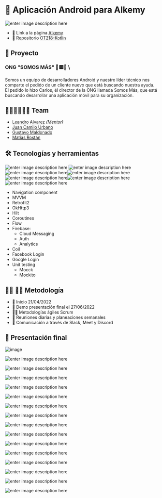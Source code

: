 # 👋 Aplicación Android para Alkemy 

![enter image description here](https://lh3.googleusercontent.com/_SeLiLBUVGtRzyjMUnmhxK__ZK5ffg0qf96zRgccAstdI8FvGeeVquRZsElZoUqCqp5EGMcCpLjK0P15LbP9e4kpUa-xXqxRcl9nSvmvy1A12bG1YAyEicwj4QzIbd-fBEiFUc7HSgRrBWpdPZa4L9vme07kmuXEMJzeQhNmfSqkfVVa6iiR72xF99qZ5Ua1qTFRpg5xDhKExSxf-Pb8xC5b5JsOkbuzfmTA2DhgelpPwdzJAGNF4izIjSIZgu-fSYQYTInB2ewoqThfhY2gdOzheU6sCCvF4D7vmYhGGETN1vHbGMF1M0Bk8dsTC3FdI9W8jT56opbUpr6rJ7LUbbZDS7hsjP8ft57SfMm9UE06YAvGa24ZqQtWFTaQOqd0q-vYJtPjWGF1ufqOaqCxqPIIyuHe-oXUnSTVXcKUifYVasNXXtVDc63nSqmEuWS_720uqz7c0liB6y4z2k_PDUGXM-S8lgUJV9LxkPJnZSAvnNWovcNG6YCmXcEIFubNkZOXTiJp0Wt7pIm2RunO-kCQvq7iY_TI6gHnzluyUkzwzqE_BfvahL8xTG589x_QnklfPpqUMTSTQqnzd_DccmoJotFSAJ-1Vn7gGpSB7Up8_b-eOmSisWieYjq5iygv3sIt5X7mM6jeowHgsxeizq1BpdNxrkgHeHpAjSUTelxV8dJ3Bp4Hn0FQg4iYe96aGCdnnMwdqaDSgm7euq0kZE70h_qCSGrO5skF-WLH2owbrKKlPUJ2kWQCpGhYwOrZCQHdi5vweBXYoc-jnEublSbP0zBprroysBtA=w1557-h508-no?authuser=0)

- 🔗 Link a la página [Alkemy](https://www.alkemy.org/)
- 🔗 Repositorio [OT218-Kotlin](https://github.com/alkemyTech/OT218-Client)

##  💼 Proyecto

### ONG  "SOMOS MÁS" 🔺🟨🔵 \
Somos un equipo de desarrolladores Android y nuestro líder técnico nos comparte el pedido de un cliente nuevo que está buscando nuestra ayuda. El pedido lo hizo Carlos, él director de la ONG llamada Somos Más, que está buscando desarrollar una aplicación móvil para su organización.

## 🙋‍♂️💁‍♀️🧏‍♂️ Team

-   [Leandro Alvarez](https://github.com/LeanAlvarez)  _(Mentor)_
-   [Juan Camilo Urbano](https://github.com/laikaInLove)
-   [Gustavo Maldonado](https://github.com/malgus79)
-   [Matías Rostán](https://github.com/mrostan21)

## 🛠️ Tecnologías y herramientas
![enter image description here](https://i.imgur.com/L9W0ZBQ.png)    ![enter image description here](https://i.imgur.com/eBPlR1F.png)   ![enter image description here](https://lh3.googleusercontent.com/AhKjmTdux9-FrdjHcOkCrav9FUIZBz2-aaIaSvqSdTqdEGt3ri1udN921Iq-oe812twoJnebV4pv_VI4tNUA09ZSKsxaAdkTvpTHREVkLNECtWwJYLnhQT33jkmQ2lfrjYLNTY-9vmNePwGxeVYykfA80N8HjP_VAl_P5bfSe_0DWxc5ipiXy0D2p4ZZwJwTbHUvyB0YARBy0CFJQaKf8zm1WLOT-X6gylnoSmNyQixYtX06PWPO-aoyHMDXXrkQRJu8_jwxnnv7S9y_pSEvdPFAdGeGGK0xowe2VNvGSkAybdB5r3GBL7cBqrqJ18F5WoBYKibT-xWqHYegt2-PtDoXu0GutyFdiWHSP6QWUGWNz8z08GUS1FTuNJJq3C3AbFQIyLA1WuEErf6few0Zk_e6ghO9HOvQkFoZ_B07eCMjx4WkGwys4kx4417rnARNJuJS8MJDlEnZQJLopMnwIXy_o_rwHZ52bLM3uBCpMA5vhmzYT9zr0AuO-O20Mf0ztWszuy2_6P88ruZMfm5UDXR9S4dQW7RiF2lSh3QfeUQfKgQhPY4et9UC2MeGEGe0wnkj75lHMAbWSokiFKnn5oVifO2c1p-pzO9uqkU1eL9pEvsrCQwWgY19MWMTWh6MJ2NebqwXq6rbApOQ8XrYURtcyAEK0wbvnaV1pF_OLw3oPgSoFW7YxVUK2d4Avuke8pggAp5upiMEUAp-ydeQMRtFtzkstvGnzXrH_NQGWsTmpyrceybntkt69ine79tQJESxk50Ku_pIDmGofyKG8jktOIDYZMPZLRCq=w88-h40-no?authuser=0)![enter image description here](https://i.imgur.com/alfqhL7.png)  ![enter image description here](https://i.imgur.com/YNzDZ2K.png)![enter image description here](https://i.imgur.com/nFW94MF.png)![enter image description here](https://i.imgur.com/nPZHfAH.png)

-   Navigation component
-   MVVM
-   Retrofit2
-   OkHttp3
-   Hilt
-   Coroutines
-   Flow
-   Firebase:
    -   Cloud Messaging
    -   Auth
    -   Analytics
-   Coil
-   Facebook Login
-   Google Login
-   Unit testing
    -   Mocck
    -   Mockito
    
   ##  👨‍💻 👨‍🏭 Metodología
-   🌱 Inicio 21/04/2022
-  🌳 Demo presentación final el 27/06/2022
-   🧏‍♂️ Metodologías ágiles Scrum
-   🙋 Reuniones diarias y planeaciones semanales
-   💬 Comunicación a través de Slack, Meet y Discord

## 🚀 Presentación final

![image](https://user-images.githubusercontent.com/101227804/176515293-7389e850-5deb-49dc-81ba-44ef43d93c41.png)

![enter image description here](https://lh3.googleusercontent.com/sFlLkP113Is8pU7CoT-x9MbUplS8xKeakBoz938q9wxzDUcsliykvR_HpNVt3n0CjuZjhEDe3Hl6GB3Ofa0u_mgGsk1HYJWV7jrirS2HQJ_CWNNn7YVFHRnjpxbacL1ImrgfvxFMVWpPMRBElqgRdYRVFOBX-hCrw8s-K6qUWpEefHjvRTjQ4bbu7bWU8UmKeLL76qnTkug1KCxiqKflDeiJYWHRsgcQRaLam0VHh4_mg2b2rrFX6uN7DkiEVMq0E0jNBafc8NZWVqr2rCV-0qsVV1feOgS6ar7M9pj0hrV2F375A0a1oJ7YYOqCecGbK3h13g0xofIPYMEjbyo2jde_wrYxKsQTkv_0R0n2Lm9GcAdTdUvJrja3erLvaUp5n68XgpdLzEuLCgI8zQ1Zlp29gFgL3rCimSKZA9-vwKiUpMyyYLYuDz0BvgDfIRbnVGgj1AbrXs7JdtpkB5VXcgJWd5L0Qth0vIKAr6M5fT9wHduSGehefAKsdW-mnV7C83qaPIW8dS6OBaKHkpIZt6G1ToJHR-8zrv-SBKUZ_kqtY4aOYJgxejlR48_egD75Bhi3tHSV-GdcpoIag1lEcs53fOJ5RY00tquS1_hYjILp_7kR2MtkvizdyGlmQ5tJmjsx1k7whphdPPjAaNPIJrrCuWZoITcuO6J4YU1MfTQ52rktdMc6_v3oBbZirsdebVCEMMNAau7FbG2_Qmd2mfl7qUIWp6ry6x1kmgNWjHPiC9FocpE9jtH2WZ_kwOL6JrAxtnXyMLNlq1ZTeXZkbsiKBEMfqg133wXg=w1410-h793-no?authuser=0)

![enter image description here](https://lh3.googleusercontent.com/1gZ0dOg6GvETY-7YzH2TgFQZsHa8O26l7v2Y0FkWVsgrPDqBnuedeCjTxyJ-EBF65fZ3CIn2kTfSLPtBnaHvos7--3keF0AudvwN4icH-vMGviIzKN_ibpM22uzgM6StvkS4WVH033Q6rKPV7M-JCRjA-J_tfiPKdx9VObVjuiO5CQXk7oVTE45ikRZ8xGID6TWxdwAc77BKX7BjZCzxHWWmhzZNbWKnIsHpxx9X-iZah_gDS29nKw50VC2ljxB-geuMMjmPNaGl-vQgcqTa7TiaozIaY9pRZYUn68Kr3xD-K4wOvynh3rH6F3-xqEeooHMRV6uFYwwsi0rnkfCVoMpvUT_UNqiUPiyBQEphV0rM2rgXMCATWen97ZxhASrj4uE3o3dE7VLnWMH_sqJB7QF5AuleVai6HnrWWqWrXQmLRW4idSSbRIBj8j_5pyhEh_AkGS_nxqGtSK1_bjnzrm_zjAvuoqqTwpmFzDb5zJoy1DClDAo5RIcEDg0xrAW9hZn92agv6v6gPWnfr_-1atitXmHvN6yFkULRf5g0rd-1EnehRkWr0TvjMXrwCOPE2p9Ko3lbUH8_esWjT31NGwQIKkwCTG9WqlUW6J0JM-2aP6e52k8N0jTjUzlFRzwaOcX-xhItvUtCC_T-ochbs6iINTL7h8tM9nrwG0EtFRmYXV4WzHuHKrTSxBKslnLEANB1DLolEX_5XHbhrKLddCer8PTv3wWUSh3DEIHZPoC3WXbQ2iaKKXQhzSB6xS3G9VyclHTkqB_AS9I7zJUZPHM6h7dWe0vdpljU=w1410-h793-no?authuser=0)

![enter image description here](https://media.giphy.com/media/5zhFcTRq06pxBnSQ1a/giphy.gif)

![enter image description here](https://lh3.googleusercontent.com/QEfA1cCNFasbt12wYN7GtnkBETlP-ivBXReSwnUBo-21V70MgYfra_b9O7cqHFUcmNdL536Av8KlGotQb4GIkG4ETzA3SUrme4JtUpla_x7dEu4aULTy33vaZGbubVBGucNjOi7vH1yjnKkknaiDFW_sD5wKReVJUzxTpS2zt6n7qo4-zeVFiKQLuAORwzlfhk8mrVqBN6OvhNoi1rtr_MM-JEc5cI747AV9jFKbLYllFaDkXDzp1APuCy-0oAsSR3yawEYXSWkhnH_YF7ZlXK4w1w4W2mNM2PS5GUeAeMnQECqYFbCTtK8eCO0gAJTuKkN7kNHY4DFr-0G7GFkEyHuc5dTfCYEf_6CAc8_NUjps1ppTcEJSXOYSyY9hmbXTPucrxci7R9REfL_6tyaTXM5zoRr9P_tmG_N-tRgSL6SD5q_8s5LVbXtDD8hJSu7iOYDGBbuw6m2I3TGNppu2N_uwhwp57L8Z9n76JqW3CKuUO3VyvBG255w3F5PrkTlliTjYuTW_dRhC-z8kvu7aiLRKDKIJtpJSafpmked2sEHY5tRF_fR1tpGvlxb_hzssqPZpH-MGTpJSnKoNDri-zsGA_6ZLq2tvZ8YBtWkfVmW5Ry2XtXVmC5Qbzqip-dw-EC26WFeWgfaFJix88sKzckq3B9h7dE0Ewc78ApbucgijgOMTZm0Jzbtz8m8iFshtRkPCQSZq_RNIB-JkweXSyW5tcXmWTFvZqSQ6SHKmCnzEi1ooIXYvcp_8EiGvkYpjoktMr0C0Z3ATD-oAwvJH6iEsapsXPUmzlUQn=w1410-h793-no?authuser=0)

![enter image description here](https://lh3.googleusercontent.com/Mc0yjZ9ok5fn6aLMrzZHyoyD38JPCuPJ_0FwP9R9gHvz13RGk5udUzeejyBBkpHWiQEQSnsKDJ4l-4NslhlyyhI7Z2NVSgh-uB5l-1qBVVocoa0q6C8edwCpJEeDfkYs64fEUSJhE714-LdBVZ2YfJBzlgOVD9XsX4nO9utY3mQXUMkw4Ntb0xtPNPH7NhHP0NI8q8cwvHdHXkFqIGwVxg3X9hEKa_K9S_ugWEdHYTlet4jRCML4_2n5pwEpbcvYioXdyKDKebZ4a2DW-T0V0xpeR2RlfkXBvXCA-OUiA4KLVe83jN9oZwlACQJtTc9HKBzCUSS_EuoEkbOlrXVUvp3kAB_dW9UUtXOgu_-lDh4EfNXEC5F5hjcP_DmgJ38-LDEQAydw11bC9zwpgUBXdJW7vg-SdPWL-__uKIUG9NFkQaIbziMk5QNWooG7z-29_EJRoqXz15KAwLlkPNiNhEBolASWB5J4H3E6ATNfFkuXZ-s6_-nISKsAntCMEgNoZ3t6ViRAtDKmmJgaZM_8EAsak2YQa0haD-bjHLSPxOMMQNi8lGY9tSvwh_El31wJbwNqHlqVpSb4DyU82TQHyXL6ROCcUn_QGQXKFGQODb4f9pg2QK2_O-xp0mvTUIBTw1D0nSrZyd_J4qZhdlxdlQakDvHYKNWgl_UygGekqRSAjSB8KLS-LRWnpP3oPK-ZGKRX34VbYUrWfjbwVACGUoyCcuzqPw4e0Ip9g9jIcPsy853VeNzJ8nwiNZz6XZeWoK2IZ7rztIr93-kW7x90X5hQiVKhEeqCNvPQ=w1410-h793-no?authuser=0)

![enter image description here](https://lh3.googleusercontent.com/ur7QM1qCut_N_xxApQVetfPoHSvomhW4dikEsk4rob8u90AM5y8txVfvWrm20Cv6eyGuZQ3mKRr67PRjqQLf64e7WssSP7KJYKsB5Zeiri4gnU2rjq0Tdz5d5PxabWPR9DYftH0v1UQ2f9wV2Xy7odB_62tHRxSWn8QKq7x2ewskqmtThG-dbKGvP37DxWJfikKeC0GdsihMx03UBXAEu4naYJ7uw4QSP311qkYMmzIvwuON0WCa6zAAA65eQfBKgMvlzp8Bcx8bhL_SXPWH4wLNxHbiymBhqr1TZ-oF6FhDjpb5nzh52UGR2VzNdnyA50TDEzKISDdLAnJR8r0zGGg4agCwz9o9zTpkGXmbi9cyHHaMiKPLgQOqILQ8TRVqC_vIz76Cw3xRRgZuv3rcdnj2doKsHxmz7Rbxdkw19LINWQXuPCLipbm9JckXUygRu7RvlbJhqUNRB-QjcTK6eTZbU8TV1RrtQlMImND1XoIxBMNwi7WTtfWNpKklN57wgnTj0wvwCt1DGAMXzA-jQs98Z8YNNr0au17UDP2LseEy8JoxvutuX18lpI5sjpvL4bxY-pghf0BH1KMxcXb8tRevrDVouxjx1eYdyJh-5W6-XNlPZhuegvk44EphZMbF3H0IGX0ToaQ0WFr6xuMuYlPPVu7-ixggHPHtumuygOZUivoQa9xq7qQfhdrePAMDPRJUVe3ZNGwwKtE878ZzXBYz6Wu8MhcM_JmEB-wZUxxkiOu_XgNCwVXJmo5S0w-5LeQOTI2-zU9ojm4CHNo9_i0jTDiqE2R3zO5z=w1410-h793-no?authuser=0)

![enter image description here](https://lh3.googleusercontent.com/VfxFg70_zMkXZtjBwyrlQdbs9k_4Y3orE1-ja4Q7gKOWTLMRT5ha6106IRa5Ws6iFNxuscUd8hTTtHc4kXwedbXp7Rthf86qKypP_LP17c1lLxqMQlvpuGX8iz7dUmuHK-OAJHHfJUo6CF74_f49dra0Kjer2mbzDtVGLQs4rzPKZNfkTW20If1ojT5FdMwxPWWQt6QJSiADMKMrrvrCkcKNruEqjzYvJRU9ZEicXm60UUelkSqrUD-nwJS9XyZ9xtNrmoyo8qVLDnYGuiN9kRsnjrX4uiO8LmvpVqAavQH24QygSywzgEKmkfh8JGVfWWzi29Llc0begrzNlTWauS95wDb-uBRt5yULB1UN-U3MsBYamG5wHwfKxSALi5LmyPB7B3k5C4vJjpPzUV06H_E3M8sVsQlO5rfg7RWyKwuyuFxWpy1KHSay_Ke9DegTepFQBJjphnG-o5sDz5rcn4uAqqFggpZSzr30Z-LATp7VgoA3PQi8wd1Z0sSPURYc4WWf2pJZlMLjaJ42PgRttXxI_y3pVBVBCgt6nAKo4_tbIQDEfVz9o7voOiAq7hujdB3BR65TZBG3IeZsiUqqx5f9MnjwdCavpQdtvaqpLB6FEEmnXR-a56tHbVSfMfzGYTTMNF2KItyv3onaZqjbu-goErJHdTTfvyCNiDSvX6q535Ha6muME4kNBaYqDYpOyJsTr3SBTb8u-qBausWj70g9ZFCgYiyedDzueDE3dqd98u9kqEcqWMi7IUIjVpZjH3j6UQIJ3EnUoGpoFdbfAnb6KW26f1YEGkRx=w1410-h793-no?authuser=0)

![enter image description here](https://lh3.googleusercontent.com/3nMPD_RQJMAcUm6bYrZ3o2UvZ4QZInfsY1BgJX4kFGco9XmmJyoISzBKUosy8jTEJHt_uJVOiVjlZTIurZ5EEvvcrm-WQghrUWhTwsT0RmOLZI1-c5GmBou__DbGURY47zQGXTqtQ-QaTe6bD2AH2tSa25gSZzm0RHAEZiGaBhK4jCDfc6TFj5nlU1Kc3L4W_DrzTjYSX7JcLwz-cdT6OTwtfPkw_qxgYbZsHPmmZKHiNFCGkwC6HGLZVY0tW3brT72v13udCVn_-SjnEnu9qfP9Oj158xgGC9ydXOohsFUOIZynpK9BGWcQ6BB48D5uX3LXkkIye4KusCFGG9d35LN5TegAGXpj4M6Z3ofvnU4fMFboGZl22X2ktQrp96nWwIbNnYlUnLbxOFVpkN9HG3vrEg5Gi4m5eYSY5IdQoxxCagL_SLhCkRNZ1P-T2cE2Wth3hp02T1PFQi6GcpwkMinxWpirjosJ_MX-5AhVGGcRGAU96vLwwLdX2QrxgIsRisGxWkcYzi1Si1c8n4UsRdwwtAIyu5bP-wZZ0snBxBlib1TRQen9SRSV6z2aKz3hEvKrWy7Seb1ZlqLZ2k2Dh66UbT6fE9hXoqMUdc1wgkSRDPLPbeGepwrCaURPo0A3VhG2zESV3dxYwFNtpn04HdJT0ZNEuSsn_xG7s3rsYRmBHbsrtoAfhpRGNlv6lPQv5uaW80XqnXICtLf__WGo5jbIivpS6rH1yWD3uXAFSA0LnGy_9nWgYx61rvKNF8ov2PaBK_FKTRoCDypCuPAwaLW5QPOrINISAL1d=w1410-h793-no?authuser=0)

![enter image description here](https://lh3.googleusercontent.com/T8qHPx0K3-TpzmbyE3q6MM3rZa0MKESu0TPYycTl9EW2uDkTxyvEY1Vm0ZAQIMOPlao2-VjBT8EhPEuItmtNCU_eLtqDbQwe_bLC0YvP3MffQcwIzFbz38An1PKJhKlnVRi2TI6NkGLcWh2u0ksPcYjwqG99BP0zSSbrki3rXsubeIInCPDu9yclHYuE7MSShqaTVeInOlJYQmyoo3-OGklv7yS4Te2xdQqJTr5BsycnFeoye8xl_gbtp86ocII8FgPzUXdJZObXs9vS_-ZGI7pyBeb8BWe4GyxknN_Pro_L4ieq4Bk-WlLB9M_CmFA6RGyAGF_fIaon6xG1lCYZX4FHnNEKSsdWwBDrNummhp6y7wm0xUkS0rqA2AxbFb3a79JqTbzoThtGXdppdfman594CuQDIlmqX5fxWQ9QqPc1aP2_jgqVRiw_pRl5vwFZY6O3v7xFaH8hgVka4P_ovUwXn6fPJ9gG0-LUlp9Wh3_RbE8UQuqr4yoDwYGSorIux7anczkyuGg4HCCZtaU-8e42OQibyl1fPQEMdHgoj-fEIJm7DlNMLMct8waTC2qls5hdPXM5wqIhN5YVQs8-PlCkjDP6uPk6dsKXmim7pRYO7cFCdhaFlnGbrkmLDrirFub_Mt5VK87O-vsNOlI4L5Q98m5kzb7oLEa6V8MFrNPXHMDL46Tnapd9-eu5Eu9yz74V_XxvvIGT71L845c39ZPxPSJSWc0rzZQV_FE9BDLAYEN7UX2QUncEM3jNyEMgnnjduMhLVHVuVjGhDD9Eqp4xGImH31oarwIe=w1410-h793-no?authuser=0)

![enter image description here](https://lh3.googleusercontent.com/rW7P384HHu4C27O37quKLMDB2aCcdWO0X5y_M0qJ7Q2trGHsSKqYSJK18CfwA5beYnOJldDtSWMGjbfp_xxp64Z9EJ-tBj0g2XJwuGqFqTFOZUrQesm6knQ58xpZTrdfBgjf44Xohe3lx2__pj9LPiebwyfkD6wT5SVtPDbkvOZZiJpi2wOqa2E2Tcd0xongY2msGH9zu_2vX9xIU7PtgFDxaJ5N7KMFgpv5Ua0WUr5NBNZLTyh6lZVG0eYfd8t20DGCJnqgjjU42XHNQ5Tg4rkUR-xL_xOLppKNl0E2T6aSkPZC3c7IWVgSfUJ6mUjSm3FCin5C6GUlCU-oPpwKyTMRJMhia42fgfVsvgDW0RSLn6PsgnUqJKDH_L5u4pHxCKUqfoOuxsazoXeAhlZDq2tJqtTxoo61YqkJXoYte19boS6IK-SxnDkKkDjYfxHamtihUDListH63MWFWydh7tkOwv1_PPP_CuAkv8iUY1uw6ZPLaTwfC7qRDZ4dFT6VfMhsjfhXQvn7glHG4AWnPtHlBC9AGhV9RmbhezmP8EIyM5_fvlJW4NL-5aLUHnPNryTGutDigR72C5g4P3M40-Z-obIkE-1wx9sAl_GvntJLYBXAp3gglzYw5ffMXAthVzX3UpTV2MiahbBBoap0vycKnElUpdjt0EvGEtTZwPO4iYlNwxXdiR-vA0HgRUpTGDPH_lERABJdWOuNdnu69G-HY2l10G8h9BQtpzpc24qi-45eQ1G8MTPw464V_EdcmcBaR099pIPJ2UFfvhyiwlgrwbQTwdV8MRgC=w1410-h793-no?authuser=0)

![enter image description here](https://lh3.googleusercontent.com/C3_8wHPETdm7xWZn4ScN_7a0JUzWY7gRzppcdvES_UhNk4OGmpU5UVkWtEu2oV7EY-0inqF8YL3Gs0omJGLPmg5EViWHcLXCuMdmON3z6mWYwsCWr-9ts1QYSq8DvUQYg3Nvx-oF9OrgqlsOnoXIQPKONhwhbDJjlFAe4ffRQJ_mS7d4rJMK3xavBloTqs43YnsseZPTBrks4VKMtQfB5Y-lvv4MJhJIjrKVbOjBuJ8pMXgnEelAxn5EpcxUfyP5_DI5UiJ2bZK_cCmTL-ytEJpHHeMrUJXulDMK_ikkAouFewGH61sFpM0cAHvF59ctgRXFTUYb2GXjivyCBA5MxCYYjLPxKmq_aLzYA67OmS4pDCS-1pXGpmtL-Avvj8I3GcchhnayKnivfJ77XkVDTpqMmTTdcKzoLP8jl86TsZ1RUz4j5Bor0AyCITWZtQr_OCtz0wUCx5jFNIYZtBLGCchPPCyPUIII57KFT0Q81Xj6iSJcet1LqzUlTJvUmYhgBrNk5hMvmm-GVAGewwoZ888Gzrxwu6p-7XHyJ3bAfNJfi_lurevgswMo4Ng4QE6Cp5RmydUOCeoc4yrzX1M_VEa0LK0CLHKG6Zen8f_jeNK1IO1VJb3KOoWr-ts4gpl-gv6ua5Fj3urZDqbDv2w6uzs8VyoVKkmNorfvK-LD8yOeU4waZvnGQCUCOvI76oOolozwkcnp77PjcZMGcQK4WOOBxdAmY4SCSAxTibiuJCx4HQPnHwc5HtxKBLNKGROu9vIxBFu14unlPN28loVtLMt4KDmom8k4bvOZ=w1410-h793-no?authuser=0)

![enter image description here](https://lh3.googleusercontent.com/0MnyePhIvJ1WmQb9fAa690IK47kDWZ1w3XS47kcaa2ihgsvlw1hP61cNSQqYmT3cg8weOk6Ox_3dwjyvuTGAKn9p05QMZwXZLm0xEbVSy1EvntOEgTZfIxtJWTtS9O-Gmqdpg0B2nROHC9BfLhJ_Knh5nySXahfuJiRHNyxbLiQHwQAg3P96YfFed9EQekqxKFSgPm18p3qCo5US40WRnr70Oi6Vq89jFn4wduoHOcS8eEpCH9KOICw8Gr-CiSY78sGgp2rYbPZEBZ4es-F7AonDW8JWGAsERhjZIGDXbVt-H6qqTabPx4je3617MEqV-udxxAlSiKclSZ_kv6GoUWMlTv-zDjTCeSS8F0RJKW1CarcAsdXhI46smQirtkVHBIWQw8KJcBHfbAh37F_Rjs0FIfg9lz7Dj70Z-2Y-_sjmTrU6uishCkpOBl2WVItu3_F6s9_NKiYBEDz5G8gQEQTyWvReaklLIzCpHBc6B1DewMN2kWNaiHjojOnNWIblOWGPQp8_maPCK1APzDEsF5sA45c7e7SyyES7GpQMgJidoDFwMsvMt8-ixP6qsK05Zho_E4ZMXlgNIyh4OuOqJRj9PkashLT5Py6zX1_FbGywbZJet1wmD2-1BSkb-SSopANRB6UyVynpvXAyjfZiD4TLFqTepYGeZhpYH1ubn4mqsfmV7mFusc17iF2FPuKoLRQ1R-bR4NhxvUINxt4C-clsiNrgu1Vayy06SQhUiMGRwkWDna5IhMqwRsCbEPgnPP_Rj4DhlvWGkCqA0-_achzk3Kz0XWEz1-kD=w1410-h793-no?authuser=0)

![enter image description here](https://lh3.googleusercontent.com/_pJ-v1wMQ1hmAG-s9FSBGdjb32H4s5Ht4VzXL6RM9WC6JkD7QsXlFU2swHwNjbag8paM3A7sbxy8k_xn5Houmf2D2DsvIqtzhyz0N9UthXaREemAxKJ4YkMdLQ-iGpppfQkk-E9eKOKJI_7hgcxQhATZIP4kOQYlY0jTy8t4K8GDc5qy1ZEStQOChCsZ6WaCuUgqGl7pBnlvwb695YmPhXaD2LpMf5PLrmQAD46vEr6ro4Ay-oAbzAObIHWTNoRbbPhgQMlmzndQUdvP-A49w_Z7P6rB8K2MfuAuqCj4OEfazxhZjHgizNYhepJtt3Ui1gjR6ZedH51Te0FJzVFoM3Y_7k2p4koTT5Mtljk7SUIuDXii_yY-77KJZNm6YdLPoF-LIYJZtTVCiDBS4tIQZme22BpcVZzH3n1YRGlah4vugBBjiMb5-ypwA0NRS_6-6pnLZ67Sz5zRiE4lrZiB0yLW66XYXyAJa5PbIZndi1gquMe_9bx9TdQdQk9dpgzH4LEobHfnyvYUC-da78xoPKAvRSKEYpFohtbEIdPM2Q3FINyyxIgOegOUm9RCdxMODIkLFHvAVDTw9MRgL-bm9QxYkZO6rvD3nHU2zgaPk4jKIpa47uiFnf-UP4sEDUfnsvEVIvlrCTiKDpFgihbJVgXq8bSHiqHwSPsX3WVjkfGSqtrUE4LA0aOdY4yTOyc6W3Z6XQC0GOha2tniuD6EcfZCxbma0xuhetoSZRK5F_jP34O7tRuJxVSfn754HI_zNjh20_PRLvLwrLYtF15lRXV4nxv1OvlU6TLm=w1410-h793-no?authuser=0)

![enter image description here](https://lh3.googleusercontent.com/geceEGjd7_oH1-eQxKMJFkZ3zFD2-2IlMTyeON9rkYvAI2r-PNGdRcqEfHBODSXG9c-m0mLGqfiYV_GUg3u0ogRkQ_DJcUvcFp5X5fJDJxLoXy1xFKSU24HL7PioVtzrVket4uiEFzV37OI8CCFOvQLTbasdMGVJvi6Jxu2IgCCrwkbVTAt2rWc_xosMiiKGQn8J7tM_9wL2K_AGPlWsNwJ-_TQ8ejQkNPYCkSz84Yxlghk5iqGBBhQaKjraY04t-Skj60dp_cj0yI18ZhHT3kJMeS27ZavptN2g6NhEdYCC7zi1Ap3SmRyjoyC5azFgOnqV2HQZKbRhdclJwowGfpmA2W7cIWYfN2Q4j107rxX7r3kldLK8VfkKvw8VXrtCaKv7HgFZ4rzZprsETwz0c8L1PUdriviFgmsJog7jqXj_03-KZv_s0ey1uEF0ExpT_9bmnb-5HtbmjIrDXU8xK--APzUub08WKGEFRA-jDTgBw_uAq1F1PoWo6Nu0P8DV4nawthzMAGBSdpSpWGcnqHXehZ2PbkdfJoMp8h0brY8NTXYZOiMMVsRoxDVE4rQJKxEjmj3HtuMS47HRfQT15vmA99p9_S94brbJHB-xkQpHrB4Zq75mLWsQvxEr_kFmVVf1CT85LguQn13Gbk_I0iKp6YH9CpExPsRBEBVZVXkBY9NcmICaxXbKXrAZaZi4f03PZrR4TNHMPW-fiN2m-lM0uEE1Jw858dSMg8AdIkedqjqOmqaDXuTLIF1Rip4Fih5gksX0ZuJK81a_d4o0-D3mRxo-WT8E7hcN=w1410-h793-no?authuser=0)

![enter image description here](https://lh3.googleusercontent.com/Elsm_5GYZ8ikkLF9eJ1FJybjDGYQAxpIL8iraShNHGMWxa6ATwMY192VGBc8_B6OtUagJsOu5R1bDmDk1qDzrooPhpnmjnAoym1CouNgTkDRb95t1cqFiZETAwdG9xrXTeX1UfjSCnQxwe53Ctho0TzTjuQhqCFKzEBp_x6lX0h_v8sWjfsPMJO30ANugzpqswjbrNPou59Vvf5U4EGcmKOYU8nSl3xzsmb9AyZIZh2fWrtz17OM1uwY71FNl8LII3jdvW9ixWZKtUfHjQtefcviKHtpRDmO-vvBNQCOi0218fR0F_in01_N7mU8jlInx9nvWasrwGdFMr0fY9an4nCxiw_osaeci_9yEx9lRQjm8unjKaXMGbZVuMXmPHwkSyQ8cCCOBbErPmN0wxb_xx5L46l75b-eGUHqeAsjiI6JIw6y2atvc1rHMpT7Qcmjapo3vvn8bX-PPRG23S1YcO8qyoYgkgZJkvLZVDb_MlV-Jdqt_KArMAFoGcXiwSbcsuxIlTP4i5tly57gh0EIkyDGpOv9tbSrKYA85jG1iN2fN7BKQK8fxErie9FkQfV9X69Fc9SRWqmsrQ_8WzmmsKrRZWq3O0rWcgqnHUv6Nm1xuOpBrFPh3dorpbH59tURjobFzDzsSFaiIgBDvdHWfxEAswMFevBxlGQbgLMOhhhpF7MZgzE-5LtvXM7wz6VabjIZ0Axvxya_2CzhHimgDyXQWAG_VwgdHWfEhwB7rJdPw1l6JY4hsCP7X82w-3n-G9WUEDMoqW3A6ws6lAjTMGgmobgLD1Cpsw0Y=w1410-h793-no?authuser=0)
